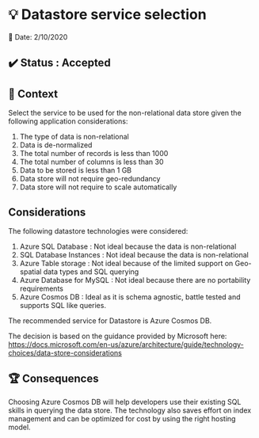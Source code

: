 # :bulb: Datastore service selection

:calendar: Date: 2/10/2020

## :heavy_check_mark: Status : Accepted

## :dart: Context

Select the service to be used for the non-relational data store given the following application considerations:
1. The type of data is non-relational
1. Data is de-normalized
1. The total number of records is less than 1000
1. The total number of columns is less than 30
1. Data to be stored is less than 1 GB
1. Data store will not require geo-redundancy
1. Data store will not require to scale automatically

## Considerations
The following datastore technologies were considered:
1. Azure SQL Database : Not ideal because the data is non-relational
1. SQL Database Instances : Not ideal because the data is non-relational
1. Azure Table storage : Not ideal because of the limited support on Geo-spatial data types and SQL querying
1. Azure Database for MySQL : Not ideal because there are no portability requirements
1. Azure Cosmos DB : Ideal as it is schema agnostic, battle tested and supports SQL like queries.

The recommended service for Datastore is Azure Cosmos DB.

The decision is based on the guidance provided by Microsoft here: https://docs.microsoft.com/en-us/azure/architecture/guide/technology-choices/data-store-considerations

## :trophy: Consequences

Choosing Azure Cosmos DB will help developers use their existing SQL skills in querying the data store. The technology also saves effort on index management and can be optimized for cost by using the right hosting model.  
